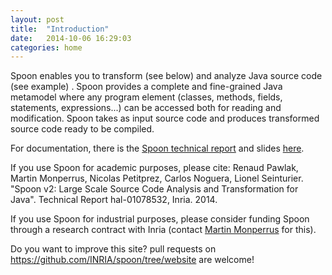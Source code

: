 ```yaml
---
layout: post
title:  "Introduction"
date:   2014-10-06 16:29:03
categories: home
---
```


Spoon enables you to transform (see below) and analyze Java source code (see example) . Spoon provides a complete and fine-grained Java metamodel where any program element (classes, methods, fields, statements, expressions...) can be accessed both for reading and modification. Spoon takes as input source code and produces transformed source code ready to be compiled.

For documentation, there is the [Spoon technical report](https://hal.inria.fr/hal-01078532) and slides [here](http://www.monperrus.net/martin/lecture-slides-source-code-analysis-and-transformation.pdf).

If you use Spoon for academic purposes, please cite: Renaud Pawlak, Martin Monperrus, Nicolas Petitprez, Carlos Noguera, Lionel Seinturier. "Spoon v2: Large Scale Source Code Analysis and Transformation for Java". Technical Report hal-01078532, Inria. 2014.

If you use Spoon for industrial purposes, please consider funding Spoon through a research contract with Inria (contact [Martin Monperrus](http://www.monperrus.net/martin/) for this).

Do you want to improve this site? pull requests on <https://github.com/INRIA/spoon/tree/website> are welcome!

